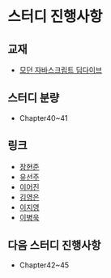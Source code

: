 # 스터디 진행사항

## 교재
- [모던 자바스크립트 딥다이브](https://www.aladin.co.kr/shop/wproduct.aspx?ItemId=251552545)

## 스터디 분량
- Chapter40~41

## 링크
- [장현준](장현준.md)
- [유선주](유선주.md)
- [이어진](이어진.md)
- [김영은](김영은.md)
- [이지영](이지영.md)
- [이병욱](이병욱.md)

## 다음 스터디 진행사항
- Chapter42~45
